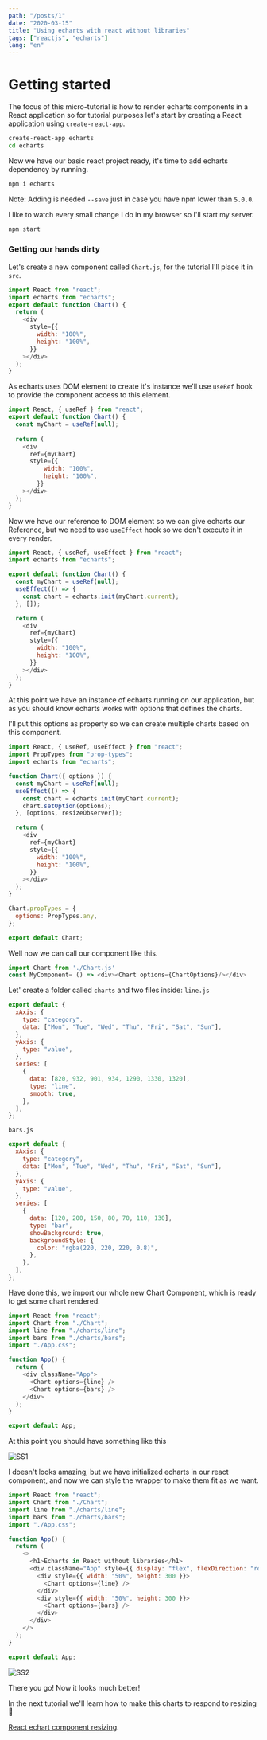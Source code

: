 ```yaml
---
path: "/posts/1"
date: "2020-03-15"
title: "Using echarts with react without libraries"
tags: ["reactjs", "echarts"]
lang: "en"
---
```


# Getting started
The focus of this micro-tutorial is how to render echarts components in a React application so for tutorial purposes let's start by creating a React application using `create-react-app`.
```bash
create-react-app echarts
cd echarts
```
Now we have our basic react project ready, it's time to add echarts dependency by running.
```bash
npm i echarts  
```         
Note: Adding is needed `--save` just in case you have npm lower than `5.0.0`.

I like to watch every small change I do in my browser so I'll start my server. 
```bash
npm start
```
### Getting our hands dirty
 Let's create a new component called `Chart.js`, for the tutorial I'll place it in `src`.
```javascript
import React from "react";
import echarts from "echarts";
export default function Chart() {
  return (
    <div
      style={{
        width: "100%",
        height: "100%",
      }}
    ></div>
  );
}
```
As echarts uses DOM element to create it's instance we'll use `useRef` hook to provide the component access to this element.
```javascript
import React, { useRef } from "react";
export default function Chart() {
  const myChart = useRef(null);
    
  return (
    <div
      ref={myChart}
      style={{
          width: "100%",
          height: "100%",
        }}
    ></div>
  );
}

```
Now we have our reference to DOM element so we can give echarts our Reference, but we need to use `useEffect` hook so we don't execute it in every render.
```javascript
import React, { useRef, useEffect } from "react";
import echarts from "echarts";

export default function Chart() {
  const myChart = useRef(null);
  useEffect(() => {
    const chart = echarts.init(myChart.current);
  }, []);

  return (
    <div
      ref={myChart}
      style={{
        width: "100%",
        height: "100%",
      }}
    ></div>
  );
}

```

At this point we have an instance of echarts running on our application, but as you should know echarts works with options that defines the charts.

I'll put this options as property so we can create multiple charts based on this component.

```javascript
import React, { useRef, useEffect } from "react";
import PropTypes from "prop-types";
import echarts from "echarts";

function Chart({ options }) {
  const myChart = useRef(null);
  useEffect(() => {
    const chart = echarts.init(myChart.current);
    chart.setOption(options);
  }, [options, resizeObserver]);

  return (
    <div
      ref={myChart}
      style={{
        width: "100%",
        height: "100%",
      }}
    ></div>
  );
}

Chart.propTypes = {
  options: PropTypes.any,
};

export default Chart;

```
Well now we can call our component like this.

```javascript
import Chart from './Chart.js'
const MyComponent= () => <div><Chart options={ChartOptions}/></div>
```
Let' create a folder called `charts` and two files inside:
`line.js`
```javascript
export default {
  xAxis: {
    type: "category",
    data: ["Mon", "Tue", "Wed", "Thu", "Fri", "Sat", "Sun"],
  },
  yAxis: {
    type: "value",
  },
  series: [
    {
      data: [820, 932, 901, 934, 1290, 1330, 1320],
      type: "line",
      smooth: true,
    },
  ],
};

```

`bars.js`
```javascript
export default {
  xAxis: {
    type: "category",
    data: ["Mon", "Tue", "Wed", "Thu", "Fri", "Sat", "Sun"],
  },
  yAxis: {
    type: "value",
  },
  series: [
    {
      data: [120, 200, 150, 80, 70, 110, 130],
      type: "bar",
      showBackground: true,
      backgroundStyle: {
        color: "rgba(220, 220, 220, 0.8)",
      },
    },
  ],
};

```
Have done this, we import our whole new Chart Component, which is ready to get some chart rendered.
```javascript
import React from "react";
import Chart from "./Chart";
import line from "./charts/line";
import bars from "./charts/bars";
import "./App.css";

function App() {
  return (
    <div className="App">
      <Chart options={line} />
      <Chart options={bars} />
    </div>
  );
}

export default App;
```
At this point you should have something like this

![SS1](../images/posts/1/ss1.png)

I doesn't looks amazing, but we have initialized echarts in our react component, and now we can style the wrapper to make them fit as we want.

```javascript
import React from "react";
import Chart from "./Chart";
import line from "./charts/line";
import bars from "./charts/bars";
import "./App.css";

function App() {
  return (
    <>
      <h1>Echarts in React without libraries</h1>
      <div className="App" style={{ display: "flex", flexDirection: "row" }}>
        <div style={{ width: "50%", height: 300 }}>
          <Chart options={line} />
        </div>
        <div style={{ width: "50%", height: 300 }}>
          <Chart options={bars} />
        </div>
      </div>
    </>
  );
}

export default App;

```
![SS2](../images/posts/1/ss2.png)

There you go! Now it looks much better!


In the next tutorial we'll learn how to make this charts to respond to resizing :rocket:

[React echart component resizing](/posts/2).











